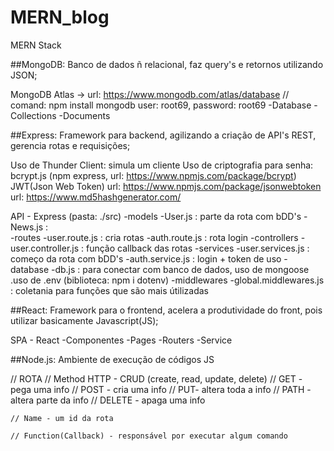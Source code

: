 # MERN_blog
 MERN Stack

##MongoDB:
 Banco de dados ñ relacional, faz query's e retornos utilizando JSON;

 MongoDB Atlas -> url: https://www.mongodb.com/atlas/database
 // comand: npm install mongodb
 user: root69, password: root69
 -Database
 -Collections
 -Documents

##Express:
 Framework para backend, agilizando a criação de API's REST, gerencia rotas e requisições;

 Uso de Thunder Client: simula um cliente
 Uso de criptografia para senha: bcrypt.js 
   (npm express, url: https://www.npmjs.com/package/bcrypt)
 JWT(Json Web Token) 
   url: https://www.npmjs.com/package/jsonwebtoken
   url: https://www.md5hashgenerator.com/


 API - Express (pasta: ./src)
 -models
    -User.js : parte da rota com bDD's
    -News.js :  
 -routes
    -user.route.js : cria rotas
    -auth.route.js : rota login
 -controllers
    -user.controller.js : função callback das rotas
 -services
    -user.services.js : começo da rota com bDD's
    -auth.service.js : login + token de uso
 -database
    -db.js : para conectar com banco de dados, uso de mongoose
      .uso de .env (biblioteca: npm i dotenv)
 -middlewares
    -global.middlewares.js : coletania para funções que são mais útilizadas

##React:
 Framework para o frontend, acelera a produtividade do front, pois utilizar basicamente Javascript(JS);

 SPA - React
 -Componentes
 -Pages
 -Routers
 -Service

##Node.js:
 Ambiente de execução de códigos JS


// ROTA
    // Method HTTP - CRUD (create, read, update, delete)
        // GET - pega uma info
        // POST - cria uma info
        // PUT- altera toda a info
        // PATH - altera parte da info
        // DELETE - apaga uma info

    // Name - um id da rota

    // Function(Callback) - responsável por executar algum comando
